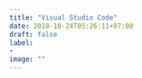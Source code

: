 ```yaml
---
title: "Visual Studio Code"
date: 2018-10-24T05:26:11+07:00
draft: false
label:
- 
image: ""
---
```


